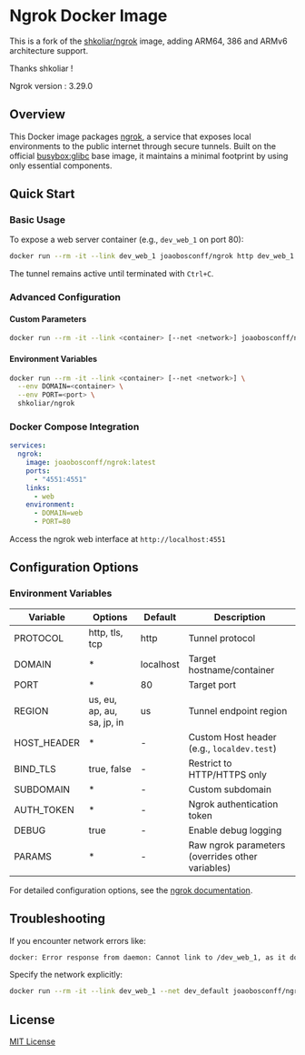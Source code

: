 # Ngrok Docker Image 

This is a fork of the [shkoliar/ngrok](https://hub.docker.com/r/shkoliar/ngrok) image, adding ARM64, 386 and ARMv6 architecture support.

Thanks shkoliar !

Ngrok version : 3.29.0

## Overview

This Docker image packages [ngrok](https://ngrok.com), a service that exposes local environments to the public internet through secure tunnels. Built on the official [busybox:glibc](https://hub.docker.com/_/busybox) base image, it maintains a minimal footprint by using only essential components.

## Quick Start

### Basic Usage

To expose a web server container (e.g., `dev_web_1` on port 80):

```bash
docker run --rm -it --link dev_web_1 joaobosconff/ngrok http dev_web_1:80
```

The tunnel remains active until terminated with `Ctrl+C`.

### Advanced Configuration

#### Custom Parameters

```bash
docker run --rm -it --link <container> [--net <network>] joaobosconff/ngrok <params> <container>:<port>
```

#### Environment Variables

```bash
docker run --rm -it --link <container> [--net <network>] \
  --env DOMAIN=<container> \
  --env PORT=<port> \
  shkoliar/ngrok
```

### Docker Compose Integration

```yaml
services:
  ngrok:
    image: joaobosconff/ngrok:latest
    ports:
      - "4551:4551"
    links:
      - web
    environment:
      - DOMAIN=web
      - PORT=80
```

Access the ngrok web interface at `http://localhost:4551`

## Configuration Options

### Environment Variables

| Variable    | Options                    | Default   | Description                                        |
|------------|----------------------------|-----------|---------------------------------------------------|
| PROTOCOL   | http, tls, tcp            | http      | Tunnel protocol                                    |
| DOMAIN     | *                         | localhost | Target hostname/container                          |
| PORT       | *                         | 80        | Target port                                        |
| REGION     | us, eu, ap, au, sa, jp, in| us        | Tunnel endpoint region                            |
| HOST_HEADER| *                         | -         | Custom Host header (e.g., `localdev.test`)        |
| BIND_TLS   | true, false               | -         | Restrict to HTTP/HTTPS only                        |
| SUBDOMAIN  | *                         | -         | Custom subdomain                                   |
| AUTH_TOKEN | *                         | -         | Ngrok authentication token                         |
| DEBUG      | true                      | -         | Enable debug logging                               |
| PARAMS     | *                         | -         | Raw ngrok parameters (overrides other variables)   |

For detailed configuration options, see the [ngrok documentation](https://ngrok.com/docs).

## Troubleshooting

If you encounter network errors like:

```bash
docker: Error response from daemon: Cannot link to /dev_web_1, as it does not belong to the default network.
```

Specify the network explicitly:

```bash
docker run --rm -it --link dev_web_1 --net dev_default joaobosconff/ngrok http dev_web_1:80
```

## License

[MIT License](../../blob/master/LICENSE)
